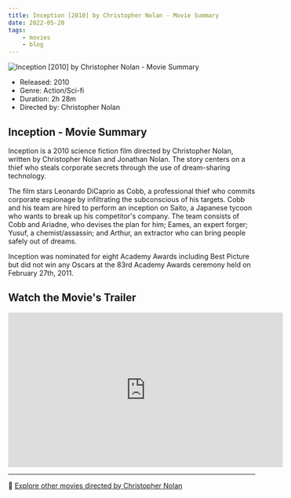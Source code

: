 ```yaml
---
title: Inception [2010] by Christopher Nolan - Movie Summary
date: 2022-05-20
tags:
    - movies
    - blog
---
```


![Inception [2010] by Christopher Nolan - Movie Summary](/images/movie-inception.jpg)

- Released: 2010
- Genre: Action/Sci-fi
- Duration: 2h 28m
- Directed by: Christopher Nolan

## Inception - Movie Summary

Inception is a 2010 science fiction film directed by Christopher Nolan, written by Christopher Nolan and Jonathan Nolan. The story centers on a thief who steals corporate secrets through the use of dream-sharing technology.

The film stars Leonardo DiCaprio as Cobb, a professional thief who commits corporate espionage by infiltrating the subconscious of his targets. Cobb and his team are hired to perform an inception on Saito, a Japanese tycoon who wants to break up his competitor's company. The team consists of Cobb and Ariadne, who devises the plan for him; Eames, an expert forger; Yusuf, a chemist/assassin; and Arthur, an extractor who can bring people safely out of dreams.

Inception was nominated for eight Academy Awards including Best Picture but did not win any Oscars at the 83rd Academy Awards ceremony held on February 27th, 2011.

## Watch the Movie's Trailer

<iframe width="560" height="315" src="https://www.youtube-nocookie.com/embed/5EiV_HXIIGs" title="YouTube video player" frameborder="0" allow="accelerometer; autoplay; clipboard-write; encrypted-media; gyroscope; picture-in-picture" allowfullscreen></iframe>

---

🍿 [Explore other movies directed by Christopher Nolan](/)